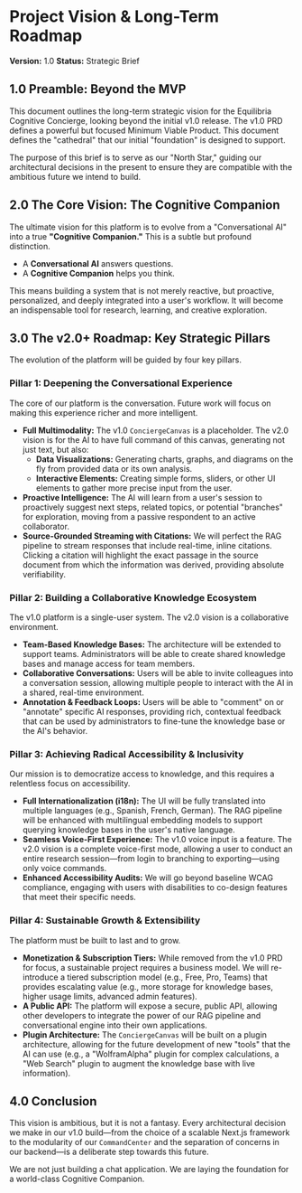 # Project Vision & Long-Term Roadmap

**Version:** 1.0
**Status:** Strategic Brief

## 1.0 Preamble: Beyond the MVP

This document outlines the long-term strategic vision for the Equilibria Cognitive Concierge, looking beyond the initial v1.0 release. The v1.0 PRD defines a powerful but focused Minimum Viable Product. This document defines the "cathedral" that our initial "foundation" is designed to support.

The purpose of this brief is to serve as our "North Star," guiding our architectural decisions in the present to ensure they are compatible with the ambitious future we intend to build.

## 2.0 The Core Vision: The Cognitive Companion

The ultimate vision for this platform is to evolve from a "Conversational AI" into a true **"Cognitive Companion."** This is a subtle but profound distinction.

*   A **Conversational AI** answers questions.
*   A **Cognitive Companion** helps you think.

This means building a system that is not merely reactive, but proactive, personalized, and deeply integrated into a user's workflow. It will become an indispensable tool for research, learning, and creative exploration.

## 3.0 The v2.0+ Roadmap: Key Strategic Pillars

The evolution of the platform will be guided by four key pillars.

### Pillar 1: Deepening the Conversational Experience

The core of our platform is the conversation. Future work will focus on making this experience richer and more intelligent.

*   **Full Multimodality:** The v1.0 `ConciergeCanvas` is a placeholder. The v2.0 vision is for the AI to have full command of this canvas, generating not just text, but also:
    *   **Data Visualizations:** Generating charts, graphs, and diagrams on the fly from provided data or its own analysis.
    *   **Interactive Elements:** Creating simple forms, sliders, or other UI elements to gather more precise input from the user.
*   **Proactive Intelligence:** The AI will learn from a user's session to proactively suggest next steps, related topics, or potential "branches" for exploration, moving from a passive respondent to an active collaborator.
*   **Source-Grounded Streaming with Citations:** We will perfect the RAG pipeline to stream responses that include real-time, inline citations. Clicking a citation will highlight the exact passage in the source document from which the information was derived, providing absolute verifiability.

### Pillar 2: Building a Collaborative Knowledge Ecosystem

The v1.0 platform is a single-user system. The v2.0 vision is a collaborative environment.

*   **Team-Based Knowledge Bases:** The architecture will be extended to support teams. Administrators will be able to create shared knowledge bases and manage access for team members.
*   **Collaborative Conversations:** Users will be able to invite colleagues into a conversation session, allowing multiple people to interact with the AI in a shared, real-time environment.
*   **Annotation & Feedback Loops:** Users will be able to "comment" on or "annotate" specific AI responses, providing rich, contextual feedback that can be used by administrators to fine-tune the knowledge base or the AI's behavior.

### Pillar 3: Achieving Radical Accessibility & Inclusivity

Our mission is to democratize access to knowledge, and this requires a relentless focus on accessibility.

*   **Full Internationalization (i18n):** The UI will be fully translated into multiple languages (e.g., Spanish, French, German). The RAG pipeline will be enhanced with multilingual embedding models to support querying knowledge bases in the user's native language.
*   **Seamless Voice-First Experience:** The v1.0 voice input is a feature. The v2.0 vision is a complete voice-first mode, allowing a user to conduct an entire research session—from login to branching to exporting—using only voice commands.
*   **Enhanced Accessibility Audits:** We will go beyond baseline WCAG compliance, engaging with users with disabilities to co-design features that meet their specific needs.

### Pillar 4: Sustainable Growth & Extensibility

The platform must be built to last and to grow.

*   **Monetization & Subscription Tiers:** While removed from the v1.0 PRD for focus, a sustainable project requires a business model. We will re-introduce a tiered subscription model (e.g., Free, Pro, Teams) that provides escalating value (e.g., more storage for knowledge bases, higher usage limits, advanced admin features).
*   **A Public API:** The platform will expose a secure, public API, allowing other developers to integrate the power of our RAG pipeline and conversational engine into their own applications.
*   **Plugin Architecture:** The `ConciergeCanvas` will be built on a plugin architecture, allowing for the future development of new "tools" that the AI can use (e.g., a "WolframAlpha" plugin for complex calculations, a "Web Search" plugin to augment the knowledge base with live information).

## 4.0 Conclusion

This vision is ambitious, but it is not a fantasy. Every architectural decision we make in our v1.0 build—from the choice of a scalable Next.js framework to the modularity of our `CommandCenter` and the separation of concerns in our backend—is a deliberate step towards this future.

We are not just building a chat application. We are laying the foundation for a world-class Cognitive Companion.